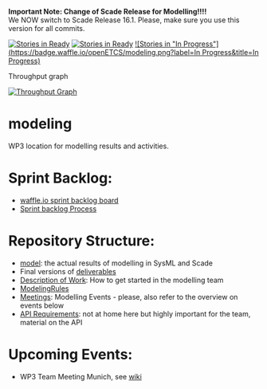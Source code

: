 **Important Note: Change of Scade Release for Modelling!!!!**  
We NOW switch to Scade Release 16.1. Please, make sure you use this version for all commits.

[![Stories in Ready](https://badge.waffle.io/openetcs/modeling.png?label=ready&title=Backlog)](https://waffle.io/openetcs/modeling)
[![Stories in Ready](https://badge.waffle.io/openETCS/modeling.png?label=ready&title=Ready)](https://waffle.io/openETCS/modeling)
[![Stories in "In Progress"](https://badge.waffle.io/openETCS/modeling.png?label=In Progress&title=In Progress)](https://waffle.io/openETCS/modeling)

Throughput graph

[![Throughput Graph](https://graphs.waffle.io/openetcs/modeling/throughput.svg)](https://waffle.io/openetcs/modeling/metrics)

modeling
=========

WP3 location for modelling results and activities.

Sprint Backlog:
===============
* [waffle.io sprint backlog board](https://waffle.io/openetcs/modeling?label=Sprint-Backlog)
* [Sprint backlog Process](https://github.com/openETCS/modeling/wiki/WP3-Scrum-Process)

Repository Structure:
=====================

* [model](): the actual results of modelling in SysML and Scade
* Final versions of [deliverables](https://github.com/openETCS/modeling/tree/master/deliverables)
* [Description of Work](https://github.com/openETCS/modeling/tree/master/DescriptionOfWork): How to get started in the modelling team
* [ModelingRules](https://github.com/openETCS/modeling/tree/master/ModelingRules)
* [Meetings](https://github.com/openETCS/modeling/tree/master/meetings): Modelling Events - please, also refer to the overview on events below
* [API Requirements](https://github.com/openETCS/requirements/tree/master/D2.7-Technical_Appendix): not at home here but highly important for the team, material on the API

Upcoming Events:
================

* WP3 Team Meeting Munich, see [wiki](https://github.com/openETCS/modeling/wiki/Workshop-Munich-19th---21st:-Meeting-Agenda)


